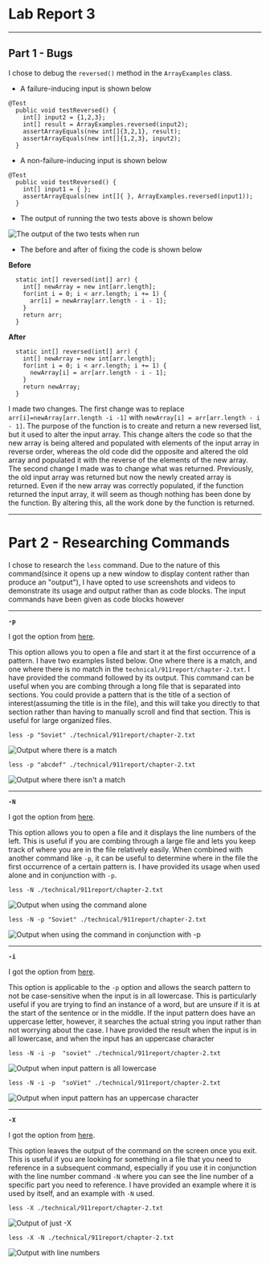 # Lab Report 3
___

## Part 1 - Bugs

I chose to debug the `reversed()` method in the `ArrayExamples` class.

- A failure-inducing input is shown below
```
@Test
  public void testReversed() {
    int[] input2 = {1,2,3};
    int[] result = ArrayExamples.reversed(input2);
    assertArrayEquals(new int[]{3,2,1}, result);
    assertArrayEquals(new int[]{1,2,3}, input2);
  }
```
- A non-failure-inducing input is shown below
```
@Test
  public void testReversed() {
    int[] input1 = { };
    assertArrayEquals(new int[]{ }, ArrayExamples.reversed(input1));
  }
```
- The output of running the two tests above is shown below

![The output of the two tests when run](FailedTest.png)
  
- The before and after of fixing the code is shown below

**Before**
```
  static int[] reversed(int[] arr) {
    int[] newArray = new int[arr.length];
    for(int i = 0; i < arr.length; i += 1) {
      arr[i] = newArray[arr.length - i - 1];
    }
    return arr;
  }
```

**After**
```
  static int[] reversed(int[] arr) {
    int[] newArray = new int[arr.length];
    for(int i = 0; i < arr.length; i += 1) {
      newArray[i] = arr[arr.length - i - 1];
    }
    return newArray;
  }
```

I made two changes. The first change was to replace `arr[i]=newArray[arr.length -i -1]` with `newArray[i] = arr[arr.length - i - 1]`. The purpose of the function is to create and return a new reversed list, but it used to alter the input array. This change alters the code so that the new array is being altered and populated with elements of the input array in reverse order, whereas the old code did the opposite and altered the old array and populated it with the reverse of the elements of the new array. The second change I made was to change what was returned. Previously, the old input array was returned but now the newly created array is returned. Even if the new array was correctly populated, if the function returned the input array, it will seem as though nothing has been done by the function. By altering this, all the work done by the function is returned.

___

# Part 2 - Researching Commands

I chose to research the `less` command. Due to the nature of this command(since it opens up a new window to display content rather than produce an "output"), I have opted to use screenshots and videos to demonstrate its usage and output rather than as code blocks. The input commands have been given as code blocks however  
___
**`-p`**

I got the option from [here](https://www.geeksforgeeks.org/less-command-linux-examples/).

This option allows you to open a file and start it at the first occurrence of a pattern. I have two examples listed below. One where there is a match, and one where there is no match in the `technical/911report/chapter-2.txt`. I have provided the command followed by its output. This command can be useful when you are combing through a long file that is separated into sections. You could provide a pattern that is the title of a section of interest(assuming the title is in the file), and this will take you directly to that section rather than having to manually scroll and find that section. This is useful for large organized files.

`less -p "Soviet" ./technical/911report/chapter-2.txt`

![Output where there is a match](-p1.png)



`less -p "abcdef" ./technical/911report/chapter-2.txt`

![Output where there isn't a match](-p2.png)


___
**`-N`**

I got the option from [here](https://linuxize.com/post/less-command-in-linux/).

This option allows you to open a file and it displays the line numbers of the left. This is useful if you are combing through a large file and lets you keep track of where you are in the file relatively easily. When combined with another command like `-p`, it can be useful to determine where in the file the first occurrence of a certain pattern is. I have provided its usage when used alone and in conjunction with `-p`.


`less -N ./technical/911report/chapter-2.txt`

![Output when using the command alone](-N1.png)


`less -N -p "Soviet" ./technical/911report/chapter-2.txt`

![Output when using the command in conjunction with `-p`](-N2.png)

___
**`-i`**

I got the option from [here](https://man7.org/linux/man-pages/man1/less.1.html).

This option is applicable to the `-p` option and allows the search pattern to not be case-sensitive when the input is in all lowercase. This is particularly useful if you are trying to find an instance of a word, but are unsure if it is at the start of the sentence or in the middle. If the input pattern does have an uppercase letter, however, it searches the actual string you input rather than not worrying about the case. I have provided the result when the input is in all lowercase, and when the input has an uppercase character


`less -N -i -p  "soviet" ./technical/911report/chapter-2.txt`

![Output when input pattern is all lowercase](-i1.png)


`less -N -i -p  "soViet" ./technical/911report/chapter-2.txt`

![Output when input pattern has an uppercase character](-i2.png)


___
**`-X`**

I got the option from [here](https://linuxize.com/post/less-command-in-linux/).

This option leaves the output of the command on the screen once you exit. This is useful if you are looking for something in a file that you need to reference in a subsequent command, especially if you use it in conjunction with the line number command `-N` where you can see the line number of a specific part you need to reference. I have provided an example where it is used by itself, and an example with `-N` used.

`less -X ./technical/911report/chapter-2.txt`

![Output of just `-X`](-X1.gif)



`less -X -N ./technical/911report/chapter-2.txt`

![Output with line numbers](-X2.gif)

